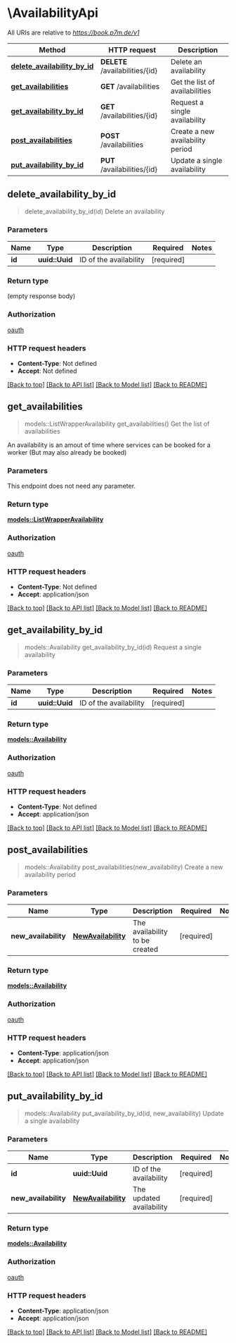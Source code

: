 # \AvailabilityApi

All URIs are relative to *https://book.p7m.de/v1*

Method | HTTP request | Description
------------- | ------------- | -------------
[**delete_availability_by_id**](AvailabilityApi.md#delete_availability_by_id) | **DELETE** /availabilities/{id} | Delete an availability
[**get_availabilities**](AvailabilityApi.md#get_availabilities) | **GET** /availabilities | Get the list of availabilities
[**get_availability_by_id**](AvailabilityApi.md#get_availability_by_id) | **GET** /availabilities/{id} | Request a single availability
[**post_availabilities**](AvailabilityApi.md#post_availabilities) | **POST** /availabilities | Create a new availability period
[**put_availability_by_id**](AvailabilityApi.md#put_availability_by_id) | **PUT** /availabilities/{id} | Update a single availability



## delete_availability_by_id

> delete_availability_by_id(id)
Delete an availability

### Parameters


Name | Type | Description  | Required | Notes
------------- | ------------- | ------------- | ------------- | -------------
**id** | **uuid::Uuid** | ID of the availability | [required] |

### Return type

 (empty response body)

### Authorization

[oauth](../README.md#oauth)

### HTTP request headers

- **Content-Type**: Not defined
- **Accept**: Not defined

[[Back to top]](#) [[Back to API list]](../README.md#documentation-for-api-endpoints) [[Back to Model list]](../README.md#documentation-for-models) [[Back to README]](../README.md)


## get_availabilities

> models::ListWrapperAvailability get_availabilities()
Get the list of availabilities

An availability is an amout of time where services can be booked for a worker (But may also already be booked)

### Parameters

This endpoint does not need any parameter.

### Return type

[**models::ListWrapperAvailability**](ListWrapper_Availability.md)

### Authorization

[oauth](../README.md#oauth)

### HTTP request headers

- **Content-Type**: Not defined
- **Accept**: application/json

[[Back to top]](#) [[Back to API list]](../README.md#documentation-for-api-endpoints) [[Back to Model list]](../README.md#documentation-for-models) [[Back to README]](../README.md)


## get_availability_by_id

> models::Availability get_availability_by_id(id)
Request a single availability

### Parameters


Name | Type | Description  | Required | Notes
------------- | ------------- | ------------- | ------------- | -------------
**id** | **uuid::Uuid** | ID of the availability | [required] |

### Return type

[**models::Availability**](Availability.md)

### Authorization

[oauth](../README.md#oauth)

### HTTP request headers

- **Content-Type**: Not defined
- **Accept**: application/json

[[Back to top]](#) [[Back to API list]](../README.md#documentation-for-api-endpoints) [[Back to Model list]](../README.md#documentation-for-models) [[Back to README]](../README.md)


## post_availabilities

> models::Availability post_availabilities(new_availability)
Create a new availability period

### Parameters


Name | Type | Description  | Required | Notes
------------- | ------------- | ------------- | ------------- | -------------
**new_availability** | [**NewAvailability**](NewAvailability.md) | The availability to be created | [required] |

### Return type

[**models::Availability**](Availability.md)

### Authorization

[oauth](../README.md#oauth)

### HTTP request headers

- **Content-Type**: application/json
- **Accept**: application/json

[[Back to top]](#) [[Back to API list]](../README.md#documentation-for-api-endpoints) [[Back to Model list]](../README.md#documentation-for-models) [[Back to README]](../README.md)


## put_availability_by_id

> models::Availability put_availability_by_id(id, new_availability)
Update a single availability

### Parameters


Name | Type | Description  | Required | Notes
------------- | ------------- | ------------- | ------------- | -------------
**id** | **uuid::Uuid** | ID of the availability | [required] |
**new_availability** | [**NewAvailability**](NewAvailability.md) | The updated availability | [required] |

### Return type

[**models::Availability**](Availability.md)

### Authorization

[oauth](../README.md#oauth)

### HTTP request headers

- **Content-Type**: application/json
- **Accept**: application/json

[[Back to top]](#) [[Back to API list]](../README.md#documentation-for-api-endpoints) [[Back to Model list]](../README.md#documentation-for-models) [[Back to README]](../README.md)

